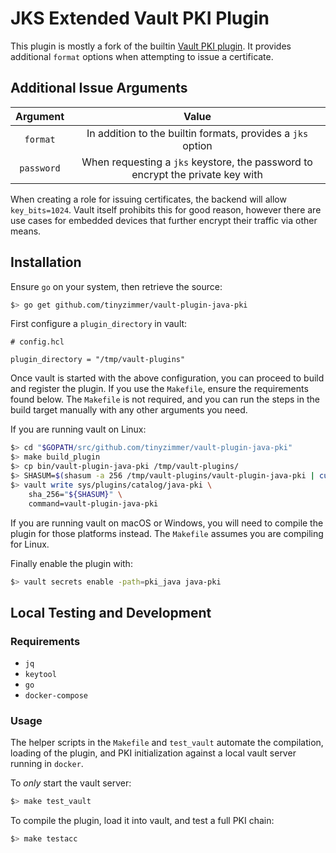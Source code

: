 # JKS Extended Vault PKI Plugin

This plugin is mostly a fork of the builtin [Vault PKI plugin](https://github.com/hashicorp/vault/tree/master/builtin/logical/pki).
It provides additional `format` options when attempting to issue a certificate.

## Additional Issue Arguments

|Argument|Value|
|:------:|:----:|
|`format`| In addition to the builtin formats, provides a `jks` option|
|`password`| When requesting a `jks` keystore, the password to encrypt the private key with|

When creating a role for issuing certificates, the backend will allow `key_bits=1024`.
Vault itself prohibits this for good reason, however there are use cases for embedded devices that further encrypt their traffic via other means.

## Installation

Ensure `go` on your system, then retrieve the source:

```bash
$> go get github.com/tinyzimmer/vault-plugin-java-pki
```

First configure a `plugin_directory` in vault:

```hcl
# config.hcl

plugin_directory = "/tmp/vault-plugins"
```

Once vault is started with the above configuration, you can proceed to build and register the plugin. If you use the `Makefile`, ensure the requirements found below.
The `Makefile` is not required, and you can run the steps in the build target manually with any other arguments you need.

If you are running vault on Linux:

```bash
$> cd "$GOPATH/src/github.com/tinyzimmer/vault-plugin-java-pki"
$> make build_plugin
$> cp bin/vault-plugin-java-pki /tmp/vault-plugins/
$> SHASUM=$(shasum -a 256 /tmp/vault-plugins/vault-plugin-java-pki | cut -d ' ' -f1)
$> vault write sys/plugins/catalog/java-pki \
    sha_256="${SHASUM}" \
    command=vault-plugin-java-pki
```

If you are running vault on macOS or Windows, you will need to compile the plugin for those platforms instead. The `Makefile` assumes you are compiling for Linux.

Finally enable the plugin with:

```bash
$> vault secrets enable -path=pki_java java-pki
```

## Local Testing and Development

### Requirements

 - `jq`
 - `keytool`
 - `go`
 - `docker-compose`

### Usage

The helper scripts in the `Makefile` and `test_vault` automate the compilation, loading of the plugin, and PKI initialization against a local vault server running in `docker`.

To *only* start the vault server:

```bash
$> make test_vault
```

To compile the plugin, load it into vault, and test a full PKI chain:

```bash
$> make testacc
```
